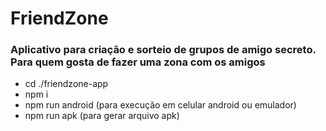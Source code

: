 # FriendZone

### Aplicativo para criação e sorteio de grupos de amigo secreto. Para quem gosta de fazer uma zona com os amigos

* cd ./friendzone-app
* npm i
* npm run android (para execução em celular android ou emulador)
* npm run apk (para gerar arquivo apk)